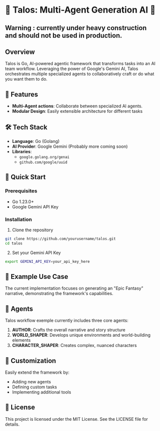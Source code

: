 # 🚀 Talos: Multi-Agent Generation AI 📖

## Warning : currently under heavy construction and should not be used in production.

## Overview

Talos is Go, AI-powered agentic framework that transforms tasks into an AI team workflow.
Leveraging the power of Google's Gemini AI, Talos orchestrates multiple specialized agents to collaboratively craft or do what you want them to do.

## 🌟 Features

- **Multi-Agent actions**: Collaborate between specialized AI agents.
- **Modular Design**: Easily extensible architecture for different tasks

## 🛠 Tech Stack

- **Language**: Go (Golang)
- **AI Provider**: Google Gemini (Probably more coming soon)
- **Libraries**:
  - `google.golang.org/genai`
  - `github.com/google/uuid`

## 🚀 Quick Start

### Prerequisites

- Go 1.23.0+
- Google Gemini API Key

### Installation

1. Clone the repository

```bash
git clone https://github.com/yourusername/talos.git
cd talos
```

2. Set your Gemini API Key

```bash
export GEMINI_API_KEY=your_api_key_here
```

## 📖 Example Use Case

The current implementation focuses on generating an "Epic Fantasy" narrative, demonstrating the framework's capabilities.

## 🤖 Agents

Talos workflow exemple currently includes three core agents:

1. **AUTHOR**: Crafts the overall narrative and story structure
2. **WORLD_SHAPER**: Develops unique environments and world-building elements
3. **CHARACTER_SHAPER**: Creates complex, nuanced characters

## 🔧 Customization

Easily extend the framework by:

- Adding new agents
- Defining custom tasks
- Implementing additional tools

## 📄 License

This project is licensed under the MIT License. See the LICENSE file for details.
